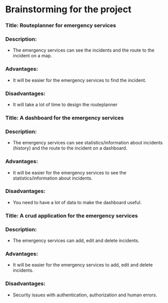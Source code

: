# Brainstorming for the project

### Title: Routeplanner for emergency services

### Description:
- The emergency services can see the incidents and the route to the incident on a map.

### Advantages:
- It will be easier for the emergency services to find the incident.

### Disadvantages:
- It will take a lot of time to design the routeplanner

### Title: A dashboard for the emergency services

### Description:
- The emergency services can see statistics/information about incidents (history) and the route to the incident on a dashboard. 

### Advantages:
- It will be easier for the emergency services to see the statistics/information about incidents.

### Disadvantages:
- You need to have a lot of data to make the dashboard useful.

### Title: A crud application for the emergency services

### Description:
- The emergency services can add, edit and delete incidents.

### Advantages:
- It will be easier for the emergency services to add, edit and delete incidents.

### Disadvantages:
- Security issues with authentication, authorization and human errors.
